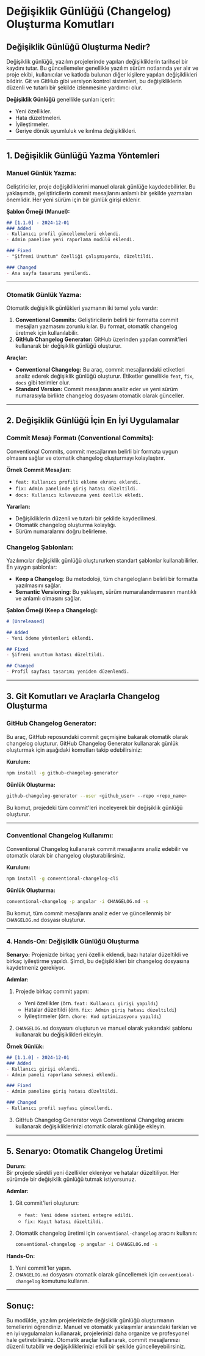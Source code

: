 # **Değişiklik Günlüğü (Changelog) Oluşturma Komutları**

## **Değişiklik Günlüğü Oluşturma Nedir?**

Değişiklik günlüğü, yazılım projelerinde yapılan değişikliklerin tarihsel bir kaydını tutar. Bu güncellemeler genellikle yazılım sürüm notlarında yer alır ve proje ekibi, kullanıcılar ve katkıda bulunan diğer kişilere yapılan değişiklikleri bildirir. Git ve GitHub gibi versiyon kontrol sistemleri, bu değişikliklerin düzenli ve tutarlı bir şekilde izlenmesine yardımcı olur.

**Değişiklik Günlüğü** genellikle şunları içerir:

- Yeni özellikler.
- Hata düzeltmeleri.
- İyileştirmeler.
- Geriye dönük uyumluluk ve kırılma değişiklikleri.
  
---

## **1. Değişiklik Günlüğü Yazma Yöntemleri**

### **Manuel Günlük Yazma:**

Geliştiriciler, proje değişikliklerini manuel olarak günlüğe kaydedebilirler. Bu yaklaşımda, geliştiricilerin commit mesajlarını anlamlı bir şekilde yazmaları önemlidir. Her yeni sürüm için bir günlük girişi eklenir.

**Şablon Örneği (Manuel):**

```markdown
## [1.1.0] - 2024-12-01
### Added
- Kullanıcı profil güncellemeleri eklendi.
- Admin paneline yeni raporlama modülü eklendi.

### Fixed
- "Şifremi Unuttum" özelliği çalışmıyordu, düzeltildi.

### Changed
- Ana sayfa tasarımı yenilendi.
```

---

### **Otomatik Günlük Yazma:**

Otomatik değişiklik günlükleri yazmanın iki temel yolu vardır:

1. **Conventional Commits:** Geliştiricilerin belirli bir formatta commit mesajları yazmasını zorunlu kılar. Bu format, otomatik changelog üretmek için kullanılabilir.
2. **GitHub Changelog Generator:** GitHub üzerinden yapılan commit'leri kullanarak bir değişiklik günlüğü oluşturur.

**Araçlar:**

- **Conventional Changelog:** Bu araç, commit mesajlarındaki etiketleri analiz ederek değişiklik günlüğü oluşturur. Etiketler genellikle `feat`, `fix`, `docs` gibi terimler olur.
- **Standard Version:** Commit mesajlarını analiz eder ve yeni sürüm numarasıyla birlikte changelog dosyasını otomatik olarak günceller.

---

## **2. Değişiklik Günlüğü İçin En İyi Uygulamalar**

### **Commit Mesajı Formatı (Conventional Commits):**

Conventional Commits, commit mesajlarının belirli bir formata uygun olmasını sağlar ve otomatik changelog oluşturmayı kolaylaştırır.

**Örnek Commit Mesajları:**

- `feat: Kullanıcı profili ekleme ekranı eklendi.`
- `fix: Admin panelinde giriş hatası düzeltildi.`
- `docs: Kullanıcı kılavuzuna yeni özellik ekledi.`
  
**Yararları:**

- Değişikliklerin düzenli ve tutarlı bir şekilde kaydedilmesi.
- Otomatik changelog oluşturma kolaylığı.
- Sürüm numaralarını doğru belirleme.

### **Changelog Şablonları:**

Yazılımcılar değişiklik günlüğü oluştururken standart şablonlar kullanabilirler. En yaygın şablonlar:

- **Keep a Changelog**: Bu metodoloji, tüm changelogların belirli bir formatta yazılmasını sağlar.
- **Semantic Versioning**: Bu yaklaşım, sürüm numaralandırmasının mantıklı ve anlamlı olmasını sağlar.

**Şablon Örneği (Keep a Changelog):**

```markdown
# [Unreleased]

## Added
- Yeni ödeme yöntemleri eklendi.

## Fixed
- Şifremi unuttum hatası düzeltildi.

## Changed
- Profil sayfası tasarımı yeniden düzenlendi.
```

---

## **3. Git Komutları ve Araçlarla Changelog Oluşturma**

### **GitHub Changelog Generator:**

Bu araç, GitHub reposundaki commit geçmişine bakarak otomatik olarak changelog oluşturur. GitHub Changelog Generator kullanarak günlük oluşturmak için aşağıdaki komutları takip edebilirsiniz:

**Kurulum:**

```bash
npm install -g github-changelog-generator
```

**Günlük Oluşturma:**

```bash
github-changelog-generator --user <github_user> --repo <repo_name>
```

Bu komut, projedeki tüm commit'leri inceleyerek bir değişiklik günlüğü oluşturur.

---

### **Conventional Changelog Kullanımı:**

Conventional Changelog kullanarak commit mesajlarını analiz edebilir ve otomatik olarak bir changelog oluşturabilirsiniz.

**Kurulum:**

```bash
npm install -g conventional-changelog-cli
```

**Günlük Oluşturma:**

```bash
conventional-changelog -p angular -i CHANGELOG.md -s
```

Bu komut, tüm commit mesajlarını analiz eder ve güncellenmiş bir `CHANGELOG.md` dosyası oluşturur.

---

### **4. Hands-On: Değişiklik Günlüğü Oluşturma**

**Senaryo:**
Projenizde birkaç yeni özellik eklendi, bazı hatalar düzeltildi ve birkaç iyileştirme yapıldı. Şimdi, bu değişiklikleri bir changelog dosyasına kaydetmeniz gerekiyor.

**Adımlar:**

1. Projede birkaç commit yapın:
   - Yeni özellikler (örn. `feat: Kullanıcı girişi yapıldı`)
   - Hatalar düzeltildi (örn. `fix: Admin giriş hatası düzeltildi`)
   - İyileştirmeler (örn. `chore: Kod optimizasyonu yapıldı`)

2. `CHANGELOG.md` dosyasını oluşturun ve manuel olarak yukarıdaki şablonu kullanarak bu değişiklikleri ekleyin.

**Örnek Günlük:**

```markdown
## [1.1.0] - 2024-12-01
### Added
- Kullanıcı girişi eklendi.
- Admin paneli raporlama sekmesi eklendi.

### Fixed
- Admin paneline giriş hatası düzeltildi.

### Changed
- Kullanıcı profil sayfası güncellendi.
```

3. GitHub Changelog Generator veya Conventional Changelog aracını kullanarak değişikliklerinizi otomatik olarak günlüğe ekleyin.

---

## **5. Senaryo: Otomatik Changelog Üretimi**

**Durum:**  
Bir projede sürekli yeni özellikler ekleniyor ve hatalar düzeltiliyor. Her sürümde bir değişiklik günlüğü tutmak istiyorsunuz.

**Adımlar:**

1. Git commit'leri oluşturun:
   - `feat: Yeni ödeme sistemi entegre edildi.`
   - `fix: Kayıt hatası düzeltildi.`
2. Otomatik changelog üretimi için `conventional-changelog` aracını kullanın:

   ```bash
   conventional-changelog -p angular -i CHANGELOG.md -s
   ```

**Hands-On:**  

1. Yeni commit'ler yapın.
2. `CHANGELOG.md` dosyasını otomatik olarak güncellemek için `conventional-changelog` komutunu kullanın.

---

## **Sonuç:**

Bu modülde, yazılım projelerinizde değişiklik günlüğü oluşturmanın temellerini öğrendiniz. Manuel ve otomatik yaklaşımlar arasındaki farkları ve en iyi uygulamaları kullanarak, projelerinizi daha organize ve profesyonel hale getirebilirsiniz. Otomatik araçlar kullanarak, commit mesajlarınızı düzenli tutabilir ve değişikliklerinizi etkili bir şekilde güncelleyebilirsiniz.
